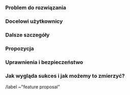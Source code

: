 ### Problem do rozwiązania

<!-- Jaki problem rozwiązujemy? -->

### Docelowi użytkownicy

<!-- Kto będzie korzystał z tej funkcji? (developers, personas itd.)-->

### Dalsze szczegóły

<!-- Uwzględnij przypadki użycia, korzyści i / lub cele (przyczynia się do naszej wizji?) -->

### Propozycja

<!-- Jak zamierzamy rozwiązać problem? -->

### Uprawnienia i bezpieczeństwo

<!-- Jakie uprawnienia są wymagane do wykonania opisanych działań? Czy są one zgodne z istniejącymi uprawnieniami? Czy proponowane zachowanie jest spójne między interfejsem użytkownika, interfejsem API i innymi metodami dostępu? -->

### Jak wygląda sukces i jak możemy to zmierzyć?

<!-- Zdefiniuj zarówno wskaźniki sukcesu, jak i kryteria akceptacji. Pamiętaj, że wskaźniki sukcesu wskazują pożądane wyniki biznesowe, a kryteria akceptacji wskazują, kiedy rozwiązanie działa poprawnie. Jeśli nie ma sposobu na zmierzenie sukcesu, wklej link do ticketa, który wdroży sposób zmierzenia tego. -->

/label ~"feature proposal"

